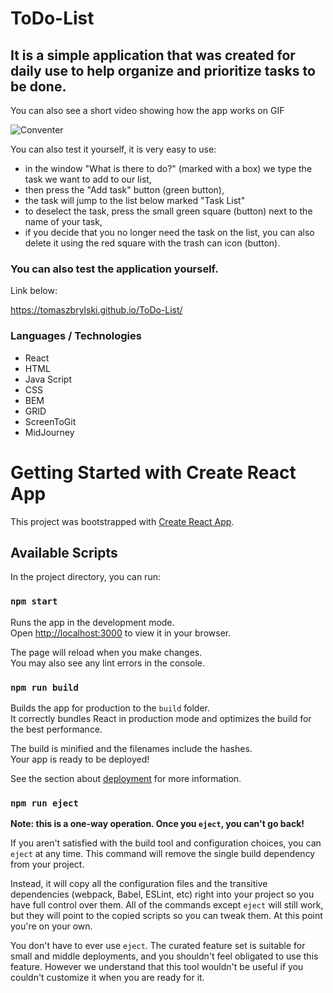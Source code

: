 # ToDo-List

## It is a simple application that was created for daily use to help organize and prioritize tasks to be done.

You can also see a short video showing how the app works on GIF

![Conventer](images/todolist.gif)

You can also test it yourself, it is very easy to use:
- in the window "What is there to do?" (marked with a box) we type the task we want to add to our list,
- then press the "Add task" button (green button),
- the task will jump to the list below marked "Task List"
- to deselect the task, press the small green square (button) next to the name of your task,
- if you decide that you no longer need the task on the list, you can also delete it using the red square with the trash can icon (button).

### You can also test the application yourself.


Link below:

https://tomaszbrylski.github.io/ToDo-List/


### Languages / Technologies
- React
- HTML
- Java Script
- CSS
- BEM
- GRID
- ScreenToGit
- MidJourney 

# Getting Started with Create React App

This project was bootstrapped with [Create React App](https://github.com/facebook/create-react-app).

## Available Scripts

In the project directory, you can run:

### `npm start`

Runs the app in the development mode.\
Open [http://localhost:3000](http://localhost:3000) to view it in your browser.

The page will reload when you make changes.\
You may also see any lint errors in the console.


### `npm run build`

Builds the app for production to the `build` folder.\
It correctly bundles React in production mode and optimizes the build for the best performance.

The build is minified and the filenames include the hashes.\
Your app is ready to be deployed!

See the section about [deployment](https://facebook.github.io/create-react-app/docs/deployment) for more information.

### `npm run eject`

**Note: this is a one-way operation. Once you `eject`, you can't go back!**

If you aren't satisfied with the build tool and configuration choices, you can `eject` at any time. This command will remove the single build dependency from your project.

Instead, it will copy all the configuration files and the transitive dependencies (webpack, Babel, ESLint, etc) right into your project so you have full control over them. All of the commands except `eject` will still work, but they will point to the copied scripts so you can tweak them. At this point you're on your own.

You don't have to ever use `eject`. The curated feature set is suitable for small and middle deployments, and you shouldn't feel obligated to use this feature. However we understand that this tool wouldn't be useful if you couldn't customize it when you are ready for it.

